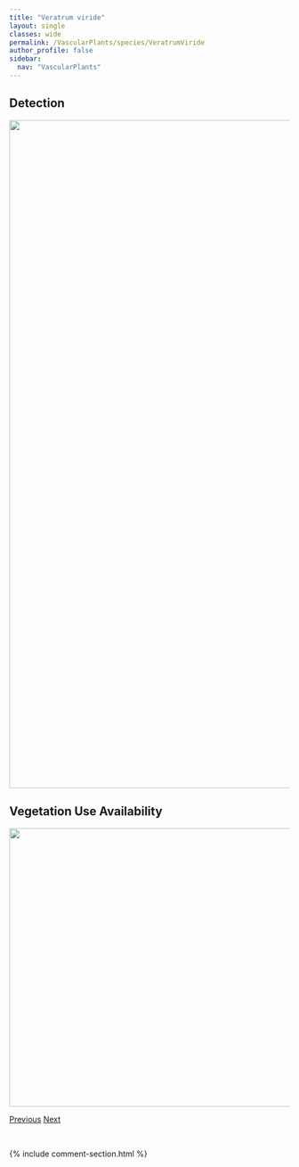 ```yaml
---
title: "Veratrum viride"
layout: single
classes: wide
permalink: /VascularPlants/species/VeratrumViride
author_profile: false
sidebar:
  nav: "VascularPlants"
---
```


<h2>Detection</h2>

<a href="https://drive.google.com/uc?export=view&id=11NKagSQc_FdQ3jgjYu5rFe6Z26G3iFGB">
<img src="https://drive.google.com/uc?export=view&id=11NKagSQc_FdQ3jgjYu5rFe6Z26G3iFGB" height = "1200" width = "800">
</a>


<h2>Vegetation Use Availability</h2>

<a href="https://drive.google.com/uc?export=view&id=1GUukVczBgxesvzH8_WmktYOocsjv3tyW">
<img src="https://drive.google.com/uc?export=view&id=1GUukVczBgxesvzH8_WmktYOocsjv3tyW" height = "500" width = "1000">
</a>


<a href="/DevelopmentWebsite/VascularPlants/species/ValerianaSitchensis" class="pagination--pager" title="Valeriana sitchensis">Previous</a> <a href="/DevelopmentWebsite/VascularPlants/species/VerbenaBracteata" class="pagination--pager" title="Verbena bracteata">Next</a>

<p>&nbsp;</p>

{% include comment-section.html %}
